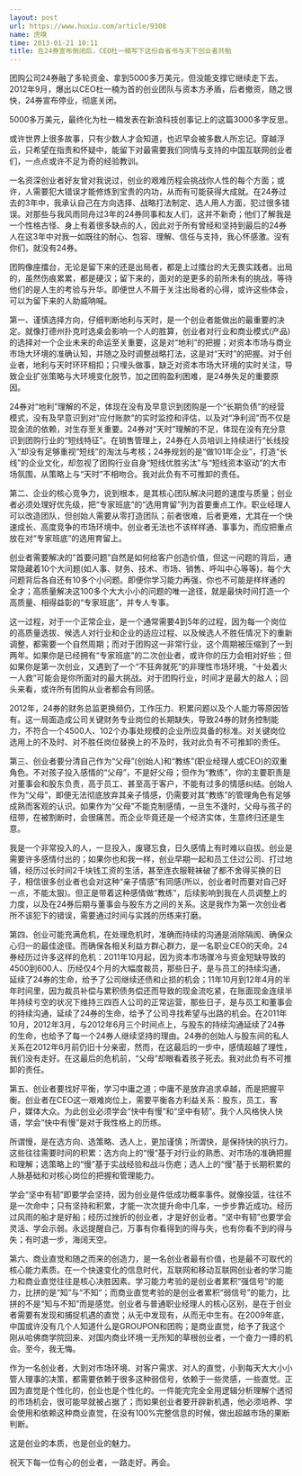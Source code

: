 ```yaml
---
layout: post
url: https://www.huxiu.com/article/9308
name: 虎嗅
time: 2013-01-21 10:11
title: 在24券宣布倒闭后，CEO杜一楠写下这份自省书与天下创业者共勉
---
```

团购公司24券融了多轮资金、拿到5000多万美元，但没能支撑它继续走下去。2012年9月，爆出以CEO杜一楠为首的创业团队与资本方矛盾，后者撤资，随之很快，24券宣布停业，彻底关闭。

5000多万美元，最终化为杜一楠发表在新浪科技创事记上的这篇3000多字反思。

或许世界上很多故事，只有少数人才会知道，也迟早会被多数人所忘记。穿越浮云，只希望在指责和怀疑中，能留下对最需要我们同情与支持的中国互联网创业者们，一点点或许不足为奇的经验教训。

一名资深创业者好友曾对我说过，创业的艰难历程会挑战你人性的每个方面；或许，人需要犯大错误才能修炼到宝贵的内功，从而有可能获得大成就。在24券过去的3年中，我承认自己在方向选择、战略打法制定、选人用人方面，犯过很多错误。对那些与我风雨同舟过3年的24券同事和友人们，这并不新奇；他们了解我是一个性格古怪、身上有着很多缺点的人，因此对于所有曾经和坚持到最后的24券人在这3年中对我一如既往的耐心、包容、理解、信任与支持，我心怀感激。没有你们，就没有24券。

团购像座擂台，无论是留下来的还是出局者，都是上过擂台的大无畏实践者。出局的，虽然伤痕累累，都是硬汉；留下来的，面对的是更多的前所未有的挑战，等待他们的是人生的考验与升华。即便世人不屑于关注出局者的心得，或许这些体会，可以为留下来的人助威呐喊。

第一、谨慎选择方向，仔细判断地利与天时，是一个创业者能做出的最重要的决定。就像打德州扑克时选桌会影响一个人的胜算，创业者对行业和商业模式(产品)的选择对一个企业未来的命运至关重要，这是对“地利”的把握；对资本市场与商业市场大环境的准确认知，并随之及时调整战略打法，这是对“天时”的把握。对于创业者，地利与天时环环相扣；只埋头做事，缺乏对资本市场大环境的实时关注，导致企业扩张策略与大环境变化脱节，加之团购盈利困难，是24券失足的重要原因。

24券对“地利”理解的不足，体现在没有及早意识到团购是一个“长期负债”的经营模式，没有及早意识到对“应付账款”的实时监控和评估，以及对“净利润”而不仅是现金流的依赖，对生存至关重要。24券对“天时”理解的不足，体现在没有充分意识到团购行业的“短线特征”。在销售管理上，24券在人员培训上持续进行“长线投入”却没有足够重视“短线”的淘汰与考核；24券规划的是“做101年企业”，打造“长线”的企业文化，却忽视了团购行业自身“短线优胜劣汰”与“短线资本驱动”的大市场氛围，从策略上与“天时”不相吻合。我对此负有不可推卸的责任。

第二、企业的核心竞争力，说到根本，是其核心团队解决问题的速度与质量；创业者必须处理好优先级，把“专家班底”的“选用育留”列为首要重点工作。职业经理人可以改造团队，但创始人需要从零打造团队；前者很难，后者更难，尤其在一个快速成长、高度竞争的市场环境中。创业者无法也不该样样通、事事为，而应把重点放在对“专家班底”的选用育留上。

创业者需要解决的“首要问题”自然是如何给客户创造价值，但这一问题的背后，通常隐藏着10个大问题(如人事、财务、技术、市场、销售、呼叫中心等等)，每个大问题背后各自还有10多个小问题。即便你学习能力再强，你也不可能是样样通的全才；高质量解决这100多个大大小小的问题的唯一途径，就是最快时间打造一个高质量、相得益彰的“专家班底”，并专人专事。

这一过程，对于一个正常企业，是一个通常需要4到5年的过程，因为每一个岗位的高质量选拔、候选人对行业和企业的适应过程、以及候选人不胜任情况下的重新调整，都需要一个自然周期；而对于团购这一非常行业，这个周期被压缩到了一到两年。如果你是已经拥有“专家班底”的二次创业者，或许你的压力会相对好些；但如果你是第一次创业，又遇到了一个“不狂奔就死”的非理性市场环境，“十处着火一人救”可能会是你所面对的最大挑战。对于团购行业，时间才是最大的敌人；回头来看，或许所有团购从业者都会有同感。

2012年，24券的财务总监更换频仍，工作压力、积累问题以及个人能力等原因皆有。这一局面造成公司关键财务专业岗位的长期缺失，导致24券的财务控制能力，不符合一个4500人、102个办事处规模的企业所应具备的标准。对关键岗位选用上的不及时、对不胜任岗位替换上的不及时，我对此负有不可推卸的责任。

第三、创业者要分清自己作为“父母”(创始人)和“教练”(职业经理人或CEO)的双重角色。不对孩子投入感情的“父母”，不是好父母；但作为“教练”，你的主要职责是对董事会和股东负责，高于员工、甚至高于客户，不能有过多的情感纠结。创始人作为“父母”，即便无法彻底放弃其亲子情感，仍需要对其“教练”的管理角色有足够成熟而客观的认识。如果作为“父母”不能克制感情，一旦生不逢时，父母与孩子的纽带，在被割断时，会很痛苦。而企业毕竟还是一个经济实体，生意终归还是生意。

我是一个非常投入的人，一旦投入，废寝忘食，日久感情上有时难以自拔。创业是需要许多感情付出的；如果你也和我一样，创业早期一起和员工住过公司、打过地铺，经历过长时间2千块钱工资的生活，甚至连衣服鞋袜破了都不舍得买换的日子，相信很多创业者也会对这种“亲子情感”有同感(所以，创业者时而要对自己好一点，不能太狠)。但正是带着这种感情做“教练”，后续影响到我在人员调整上的力度，以及在24券后期与董事会与股东方之间的关系。这是我作为第一次创业者所不该犯下的错误，需要通过时间与实践的历练来打磨。

第四、创业可能充满危机，在处理危机时，准确而持续的沟通是消除隔阂、确保众心归一的最佳途径。而确保各相关利益方群心群力，是一名职业CEO的天命。24券经历过许多这样的危机：2011年10月起，因为资本市场骤冷与资金短缺导致的4500到600人、历经仅4个月的大幅度裁员，那些日子，是与员工的持续沟通，延续了24券的生命，给予了公司继续还债和止损的机会；11年10月到12年4月的半年时间里，因为裁员补偿与累积债务偿还而导致的现金流吃紧，在账面现金连续半年持续亏空的状况下维持三四百人公司的正常运营，那些日子，是与员工和董事会的持续沟通，延续了24券的生命，给予了公司寻找希望与出路的机会。在2011年10月，2012年3月，与2012年6月三个时间点上，与股东的持续沟通延续了24券的生命，也给予了每一个24券人继续坚持的理由。24券的创始人与股东间的私人关系在2012年6月前仍旧十分亲密，然而，在这最后的一步中，感情超越了理性，我们没有走好。在这最后的危机前，“父母”却眼看着孩子死去。我对此负有不可推卸的责任。

第五、创业者要找好平衡，学习中庸之道；中庸不是放弃追求卓越，而是把握平衡。创业者在CEO这一艰难岗位上，需要平衡各方利益关系：股东，员工，客户，媒体大众。为此创业必须学会“快中有慢”和“坚中有韧”。我个人风格快人快语，学会“快中有慢”是对于我性格上的历练。

所谓慢，是在选方向、选策略、选人上，更加谨慎；所谓快，是保持快的执行力。这些往往需要时间的积累：选方向上的“慢”基于对行业的熟悉、对市场的准确把握和理解；选策略上的“慢”基于实战经验和战斗伤疤；选人上的“慢”基于长期积累的人脉基础和对核心岗位的把握和管理能力。

学会“坚中有韧”即要学会坚持，因为创业是件低成功概率事件。就像投篮，往往不是一次命中；只有坚持和积累，才能一次次提升命中几率，一步步靠近成功。经历过风雨的船才是好船；经历过挫折的创业者，才是好创业者。“坚中有韧”也要学会灵活、学会示弱。永远提醒自己，万事有你看得到的得与失，也有你看不到的得与失；有时退一步，海阔天空。

第六、商业直觉和随之而来的创造力，是一名创业者最有价值，也是最不可取代的核心能力素质。在一个快速变化的信息时代，互联网和移动互联网创业者的学习能力和商业直觉往往是核心决胜因素。学习能力考验的是创业者累积“强信号”的能力，比拼的是“知”与“不知”；而商业直觉考验的是创业者累积“弱信号”的能力，比拼的不是“知与不知”而是感觉。创业者与普通职业经理人的核心区别，是在于创业者需要有发现和捕捉机遇的直觉；从无中发现有，从而无中生有。在2009年底，中国或许没有几个人知道什么是GROUPON和团购；是商业直觉，给予了我这个刚从哈佛商学院回来、对国内商业环境一无所知的草根创业者，一个奋力一搏的机会。至今，我无悔。

作为一名创业者，大到对市场环境、对客户需求、对人的直觉，小到每天大大小小管人理事的决策，都需要依赖于很多这种弱信号，依赖于一些灵感，一些直觉。正因为直觉是个性化的，创业也是个性化的。一件能完完全全用逻辑分析理解个透彻的市场机会，很可能早就被占据了；而如果创业者要开辟新机遇，他必须培养、学会使用和依赖这种商业直觉，在没有100%完整信息的时候，做出超越市场的果断判断。

这是创业的本质，也是创业的魅力。

祝天下每一位有心的创业者，一路走好。再会。


